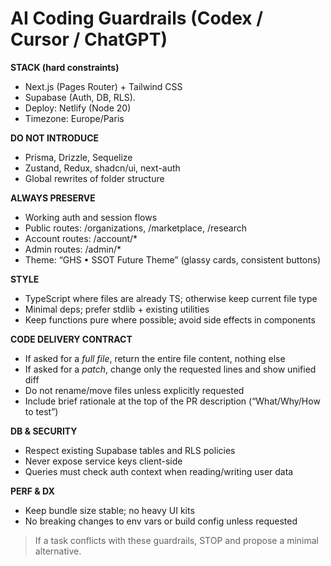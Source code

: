 # AI Coding Guardrails (Codex / Cursor / ChatGPT)

**STACK (hard constraints)**
- Next.js (Pages Router) + Tailwind CSS
- Supabase (Auth, DB, RLS). 
- Deploy: Netlify (Node 20)
- Timezone: Europe/Paris

**DO NOT INTRODUCE**
- Prisma, Drizzle, Sequelize
- Zustand, Redux, shadcn/ui, next-auth
- Global rewrites of folder structure

**ALWAYS PRESERVE**
- Working auth and session flows
- Public routes: /organizations, /marketplace, /research
- Account routes: /account/*
- Admin routes: /admin/*
- Theme: “GHS • SSOT Future Theme” (glassy cards, consistent buttons)

**STYLE**
- TypeScript where files are already TS; otherwise keep current file type
- Minimal deps; prefer stdlib + existing utilities
- Keep functions pure where possible; avoid side effects in components

**CODE DELIVERY CONTRACT**
- If asked for a *full file*, return the entire file content, nothing else
- If asked for a *patch*, change only the requested lines and show unified diff
- Do not rename/move files unless explicitly requested
- Include brief rationale at the top of the PR description (“What/Why/How to test”)

**DB & SECURITY**
- Respect existing Supabase tables and RLS policies
- Never expose service keys client-side
- Queries must check auth context when reading/writing user data

**PERF & DX**
- Keep bundle size stable; no heavy UI kits
- No breaking changes to env vars or build config unless requested

> If a task conflicts with these guardrails, STOP and propose a minimal alternative.
